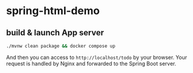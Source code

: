 # spring-html-demo
## build & launch App server
```bash
./mvnw clean package && docker compose up 
```

And then you can access to `http://localhost/todo` by your browser.
Your request is handled by Nginx and forwarded to the Spring Boot server.